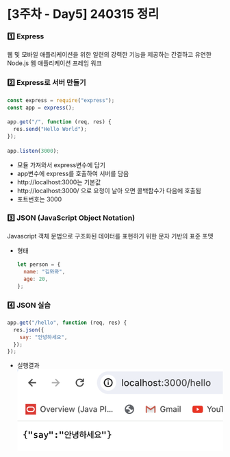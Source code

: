 # [3주차 - Day5] 240315 정리

### 1️⃣ Express

웹 및 모바일 애플리케이션을 위한 일련의 강력한 기능을 제공하는 간결하고 유연한 Node.js 웹 애플리케이션 프레임 워크

### 2️⃣ Express로 서버 만들기

```javascript
const express = require("express");
const app = express();

app.get("/", function (req, res) {
  res.send("Hello World");
});

app.listen(3000);
```

- 모듈 가져와서 express변수에 담기
- app변수에 express를 호출하여 서버를 담음
- http://localhost:3000는 기본값
- http://localhost:3000/ 으로 요청이 날아 오면 콜백함수가 다음에 호출됨
- 포트번호는 3000

### 3️⃣ JSON (JavaScript Object Notation)

Javascript 객체 문법으로 구조화된 데이터를 표현하기 위한 문자 기반의 표준 포맷

- 형태
  ```javascript
  let person = {
    name: "김뫄뫄",
    age: 20,
  };
  ```

### 4️⃣ JSON 실습

```javascript
app.get("/hello", function (req, res) {
  res.json({
    say: "안녕하세요",
  });
});
```

- 실행결과
  ![json_output](../img/3-5-1.png)
